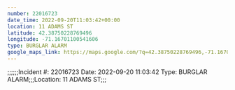 ```yaml
---
number: 22016723
date_time: 2022-09-20T11:03:42+00:00
location: 11 ADAMS ST
latitude: 42.38750228769496
longitude: -71.16701100541606
type: BURGLAR ALARM
google_maps_link: https://maps.google.com/?q=42.38750228769496,-71.16701100541606
---
```


;;;;;;Incident #: 22016723  Date: 2022-09-20 11:03:42   Type: BURGLAR ALARM;;;Location: 11 ADAMS ST;;;
